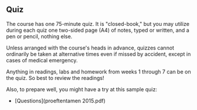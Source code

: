 ## Quiz

The course has one 75-minute quiz. It is "closed-book," but you may utilize during each quiz one two-sided page (A4) of notes, typed or written, and a pen or pencil, nothing else.

Unless arranged with the course's heads in advance, quizzes cannot ordinarily be taken at alternative times even if missed by accident, except in cases of medical emergency.

Anything in readings, labs and homework from weeks 1 through 7 can be on the quiz. So best to review the readings!

Also, to prepare well, you might have a try at this sample quiz:

- [Questions](proeftentamen 2015.pdf)
